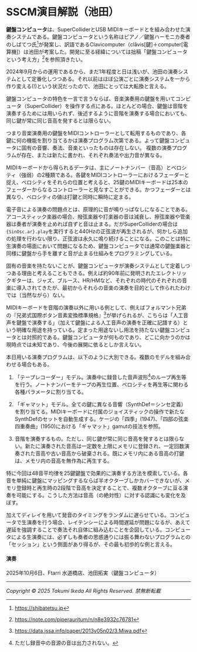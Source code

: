 # SSCM演目解説（池田）

**鍵盤コンピュータ**は、SuperColliderとUSB MIDIキーボードとを組み合わせた演奏システムである。鍵盤コンピュータという名称はピアノ／鍵盤ハーモニカ奏者のしばてつ氏[^1]が発案し、訳語であるClavicomputer（clāvis[鍵]＋computer[電算機]）は池田が考案した。開発に至る経緯については拙稿「鍵盤コンピュータという考え方」[^2]を参照頂きたい。

2024年9月からの運用であるから、まだ1年程度と日は浅いが、池田の演奏システムとして定番化しつつある。それ以前はほぼ公演ごとに演奏システムを一から作り変える(!)という状況だったので、池田にとっては大転換と言える。

鍵盤コンピュータの特色を一言で言うならば、音楽演奏用の鍵盤を用いてコンピュータ（SuperCollider）を操作する点にある。ほとんどの場合、鍵盤は音階を演奏するためには用いられず、後述するように音階を演奏する場合においても、同じ鍵が常に同じ音高を発するとは限らない。

つまり音楽演奏用の鍵盤をMIDIコントローラーとして転用するものであり、各鍵に何の機能を割り当てるかは演奏プログラム次第である。よって鍵盤コンピュータに固有の音響、奏法、音楽といったものは存在しない。 複数の演奏プログラムが存在、または新たに書かれ、それぞれ奏法や出力音が異なる。

MIDIキーボードから得られるデータは、主にノートナンバー（音高）とベロシティ（強弱）の2種類である。各鍵をMIDIコントローラーにおけるフェーダーと捉え、ベロシティをそれらの位置と考えると、25鍵のMIDIキーボードは25本のフェーダーからなるコントローラーと見なすことができる。かつフェーダーとは異なり、ベロシティの値は打鍵と同時に瞬時に定まる。

電子音による演奏の問題点とは、原理的に音が鳴りっぱなしになることである。アコースティック楽器の場合、撥弦楽器や打楽器の音は減衰し、擦弦楽器や管楽器は奏者が演奏を止めれば自ずと音は止まる。だがSuperColliderの場合は`{SinOsc.ar}.play`を実行すると440Hzの正弦波が再生されるが、何かしら追加の処理を行わない限り、正弦波は永久に鳴り続けることになる。このことは特に生演奏の場面において問題になるため、鍵盤コンピュータでは通常の鍵盤楽器と同様に鍵盤から手を離すと音が止まる仕組みをプログラミングしている。

固有の音楽を持たないことが、鍵盤コンピュータが演奏システムとして定着しつつある理由と考えることもできる。例えば約90年前に発明されたエレクトリックギターは、ジャズ、ブルース、HR/HMなど、それぞれの時代のそれぞれの音楽に導入されてきたが、最初からそれらの音楽の演奏を目的として作られたわけでは（当然ながら）ない。

MIDIキーボードを音階の演奏以外に用いる例として、例えばフォルマント兄弟の『兄弟式国際ボタン音素変換標準規格』[^3]が挙げられるが、こちらは「人工音声を鍵盤で演奏する」（加えて鍵盤による人工音声の演奏を正確に記譜する）という明確な用途を持っている。定まった用途ないし用法を持たない鍵盤コンピュータとは対照的である。鍵盤コンピュータが何ものであり、どこに向かうのかは現時点では未知であり、今後の展開に依るとしか言えない。

本日用いる演奏プログラムは、以下のように大別できる。複数のモデルを組み合わせる場合もある。

1. 「テープレコーダー」モデル。演奏中に録音した音声波形[^4]のループ再生等を行う。ノートナンバーをテープの再生位置、ベロシティを再生等に関わる各種パラメータに割り当てる。

2. 「ギャマット」モデル。全ての鍵に異なる音響（SynthDef＝シンセ定義）を割り当てる。MIDIキーボードに付属のジョイスティックの操作で新たなSynthDefのセットを自動生成する。ケージの「四季」(1947)、「四部の弦楽四重奏曲」(1950)における「ギャマット」gamutの技法を参照。

3. 音階を演奏するもの。ただし、同じ鍵が常に同じ音高を発するとは限らない。新たに演奏された音高は一定数を上限にメモリに登録され、一定回数演奏された音高や古い音高から破棄される。既にメモリ内にある音高の打鍵は、メモリ内の音高を無作為に再生する。

特に今回は48音平均律を25鍵鍵盤で効果的に演奏する方法を模索している。各音を単純に鍵盤にマッピングするならば半オクターブしかカバーできないが、メモリ登録時と再生時の2段階で音高を決定することで、複数オクターブに亘る演奏を可能にする。こうした方法は音高（の絶対性）に対する認識にも変化を及ぼす。

加えてディレイを用いて発音のタイミングをランダムに遅らせている。コンピュータで生演奏を行う場合、レイテンシーによる時間遅延が問題になるが、あえて遅延を強調することで奏法それ自体に組み込むことを企図している。コンピュータによる生演奏には、必ずしも奏者の思惑通りには振る舞わないプログラムとの「セッション」という側面があり得るが、その最も初歩的な例と言える。

[^1]: https://shibatetsu.jp
[^2]: https://note.com/piperauritum/n/n8e3932c76781
[^3]: https://data.jssa.info/paper/2013v05n02/3.Miwa.pdf
[^4]: ただし録音中の音源の音は出力されない。

#### 演奏
2025年10月6日、Ftarri 水道橋店、池田拓実（鍵盤コンピュータ）

---
*Copyright © 2025 Takumi Ikeda All Rights Reserved. 禁無断転載*